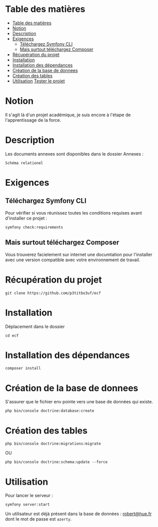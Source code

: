 # Table des matières

- [Table des matières](#table-des-matières)
- [Notion](#notion)
- [Description](#description)
- [Exigences](#exigences)
  - [Téléchargez Symfony CLI](#téléchargez-symfony-cli)
  - [Mais surtout téléchargez Composer](#mais-surtout-téléchargez-composer)
- [Récupération du projet](#récupération-du-projet)
- [Installation](#installation)
- [Installation des dépendances](#installation-des-dépendances)
- [Création de la base de donnees](#création-de-la-base-de-donnees)
- [Création des tables](#création-des-tables)
- [Utilisation](#utilisation)
    [Tester le projet](#tester-le-projet)

# Notion

Il s'agit là d'un projet académique, je suis encore à l'étape de l'apprentissage de la force.

# Description

Les documents annexes sont disponibles dans le dossier Annexes :

    Schéma relationel

# Exigences

## Téléchargez Symfony CLI

Pour vérifier si vous réunissez toutes les conditions requises avant d'installer ce projet :

    symfony check:requirements

## Mais surtout téléchargez Composer

Vous trouverez facielement sur internet une documtation pour l'installer avec une version compatible avec votre environnement de travail.

# Récupération du projet

    git clone https://github.com/p3titbo3uf/ecf

# Installation

Déplacement dans le dossier

    cd ecf

# Installation des dépendances

    composer install

# Création de la base de donnees

S'assurer que le fichier env pointe vers une base de données qui existe.

    php bin/console doctrine:database:create

# Création des tables

    php bin/console doctrine:migrations:migrate

OU

    php bin/console doctrine:schema:update --force

# Utilisation

Pour lancer le serveur :

    symfony server:start

Un utilisateur est déjà présent dans la base de données : robert@hue.fr dont le mot de passe est `azerty`.
